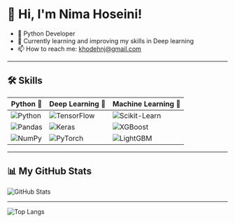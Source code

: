 # 👋 Hi, I'm Nima Hoseini!

- 🚀 Python Developer
- 🌱 Currently learning and improving my skills in Deep learning 
- 📫 How to reach me: khodehnj@gmail.com


-----------
## 🛠️ Skills 

| Python 🐍         | Deep Learning 🧠       | Machine Learning 🤖     |
|-------------------|------------------------|-------------------------|
| ![Python](https://img.shields.io/badge/-Python-3776AB?logo=python&logoColor=white) | ![TensorFlow](https://img.shields.io/badge/-TensorFlow-FF6F00?logo=tensorflow&logoColor=white) | ![Scikit-Learn](https://img.shields.io/badge/-Scikit_Learn-F7931E?logo=scikit-learn&logoColor=white) |
| ![Pandas](https://img.shields.io/badge/-Pandas-150458?logo=pandas&logoColor=white) | ![Keras](https://img.shields.io/badge/-Keras-D00000?logo=keras&logoColor=white) | ![XGBoost](https://img.shields.io/badge/-XGBoost-017CEE?logo=xgboost&logoColor=white) |
| ![NumPy](https://img.shields.io/badge/-NumPy-013243?logo=numpy&logoColor=white) | ![PyTorch](https://img.shields.io/badge/-PyTorch-EE4C2C?logo=pytorch&logoColor=white) | ![LightGBM](https://img.shields.io/badge/-LightGBM-017CEE?logo=lightgbm&logoColor=white) |
------------
## 📊 My GitHub Stats
![GitHub Stats](https://github-readme-stats.vercel.app/api?username=KHODEHNJ&show_icons=true&theme=dark)

---------------------------------------------------------------------

![Top Langs](https://github-readme-stats.vercel.app/api/top-langs/?username=KHODEHNJ&layout=compact&theme=dark)


